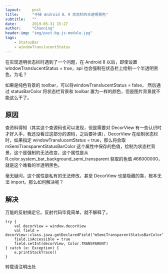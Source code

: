 ```yaml
---
layout:     post
title:      "干掉 Android 8、9 状态栏的半透明黑色"
subtitle:   ""
date:       2019-05-31 15:27
author:     "Channing"
header-img: "img/post-bg-js-module.jpg"
tags:
    - StatusBar
    - windowTranslucentStatus
---
```


在实现透明状态栏时遇到了一个问题，在 Android 8 以后，即使设置 windowTranslucentStatus = true，api 也会强制在状态栏上绘制一个半透明黑色，为毛？

如果是纯色背景的 toolbar，可以将windowTranslucentStatus = false， 然后通过 statusBarColor 将状态栏背景和 toolbar 置为一样的颜色，但是图片背景就不能这么干了。

## 原因

查资料得知（其实这个查源码也可以发现，但是需要对 DecorView 有一些认识时才好入手，我还没看过这部分的源码，之后要补课），DecorView 在绘制状态栏时，如果指定 windowTranslucentStatus = true，那么将会取 mSemiTransparentStatusBarColor 这个属性中保存的色值，绘制为状态栏背景，这个是强制的无法改变，这个属性是从 R.color.system_bar_background_semi_transparent 获取的色值 #66000000，就是这个难看的半透明黑色。

毫无疑问，这个属性是私有的无法修改，甚至 DecorView 也是隐藏的类，根本无法 import。那么如何解决呢？

## 解决

万能的反射搞定它。反射代码毕竟简单，就不解释了。

```
try {
    val decorView = window.decorView
    val field = decorView::class.java.getDeclaredField("mSemiTransparentStatusBarColor")
    field.isAccessible = true
    field.setInt(decorView, Color.TRANSPARENT)
} catch (e: Exception) {
    e.printStackTrace()
}
```

转载请注明出处